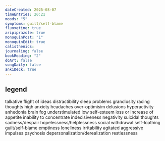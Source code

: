 ```yaml
---
dateCreated: 2025-08-07
timeEntries: 20:21
moods: "5"
symptoms: guilt/self-blame
fluoxetine: true
aripiprazole: true
monoquinPost: "1"
monoquinEdit: true
calisthenics: 
journaling: false
bookReading: "2"
doArt: false
songDaily: false
ankiDeck: true
---
```

## legend
talkative
flight of ideas
distractibility
sleep problems
grandiosity
racing thoughts
high anxiety
headaches
over-optimisim
delusions
hyperactivity
anhedonia
brain fog
understimulated
low self-esteem
loss or increase of appetite
inability to concentrate
indecisiveness
negativity
suicidal thoughts
sadness/despair
hopelessness/helplessness
social withdrawal
self-loathing
guilt/self-blame
emptiness
loneliness
irritability
agitated
aggressive impulses
psychosis
depersonalization/derealization
restlessness